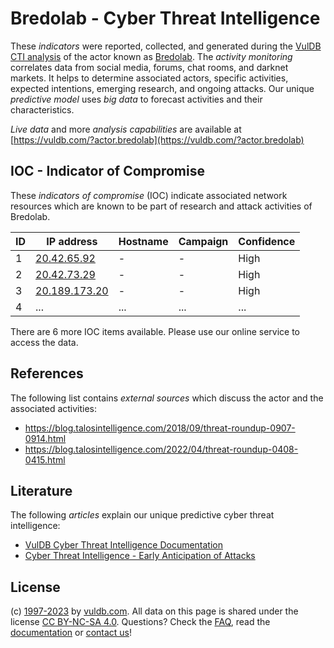 # Bredolab - Cyber Threat Intelligence

These _indicators_ were reported, collected, and generated during the [VulDB CTI analysis](https://vuldb.com/?kb.cti) of the actor known as [Bredolab](https://vuldb.com/?actor.bredolab). The _activity monitoring_ correlates data from social media, forums, chat rooms, and darknet markets. It helps to determine associated actors, specific activities, expected intentions, emerging research, and ongoing attacks. Our unique _predictive model_ uses _big data_ to forecast activities and their characteristics.

_Live data_ and more _analysis capabilities_ are available at [https://vuldb.com/?actor.bredolab](https://vuldb.com/?actor.bredolab)

## IOC - Indicator of Compromise

These _indicators of compromise_ (IOC) indicate associated network resources which are known to be part of research and attack activities of Bredolab.

ID | IP address | Hostname | Campaign | Confidence
-- | ---------- | -------- | -------- | ----------
1 | [20.42.65.92](https://vuldb.com/?ip.20.42.65.92) | - | - | High
2 | [20.42.73.29](https://vuldb.com/?ip.20.42.73.29) | - | - | High
3 | [20.189.173.20](https://vuldb.com/?ip.20.189.173.20) | - | - | High
4 | ... | ... | ... | ...

There are 6 more IOC items available. Please use our online service to access the data.

## References

The following list contains _external sources_ which discuss the actor and the associated activities:

* https://blog.talosintelligence.com/2018/09/threat-roundup-0907-0914.html
* https://blog.talosintelligence.com/2022/04/threat-roundup-0408-0415.html

## Literature

The following _articles_ explain our unique predictive cyber threat intelligence:

* [VulDB Cyber Threat Intelligence Documentation](https://vuldb.com/?kb.cti)
* [Cyber Threat Intelligence - Early Anticipation of Attacks](https://www.scip.ch/en/?labs.20201022)

## License

(c) [1997-2023](https://vuldb.com/?kb.changelog) by [vuldb.com](https://vuldb.com/?kb.about). All data on this page is shared under the license [CC BY-NC-SA 4.0](https://creativecommons.org/licenses/by-nc-sa/4.0/). Questions? Check the [FAQ](https://vuldb.com/?kb.faq), read the [documentation](https://vuldb.com/?kb) or [contact us](https://vuldb.com/?contact)!
